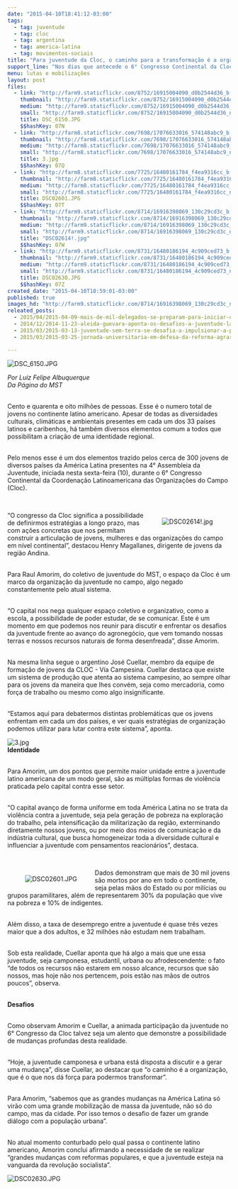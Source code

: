 ```yaml
---
date: "2015-04-10T18:41:12-03:00"
tags:
  - tag: juventude
  - tag: cloc
  - tag: argentina
  - tag: america-latina
  - tag: movimentos-sociais
title: "Para juventude da Cloc, o caminho para a transformação é a organização"
support_line: "Nos dias que antecede o 6° Congresso Continental da Cloc, cerca de 300 jovens de diversos países da América Latina participam da 4° Assembleia da Juventude."
menu: lutas e mobilizações
layout: post
files:
  - link: "http://farm9.staticflickr.com/8752/16915004090_d0b2544d36_b.jpg"
    thumbnail: "http://farm9.staticflickr.com/8752/16915004090_d0b2544d36_t.jpg"
    medium: "http://farm9.staticflickr.com/8752/16915004090_d0b2544d36_z.jpg"
    small: "http://farm9.staticflickr.com/8752/16915004090_d0b2544d36_n.jpg"
    title: DSC_6150.JPG
    $$hashKey: 07N
  - link: "http://farm8.staticflickr.com/7698/17076633016_574148abc9_b.jpg"
    thumbnail: "http://farm8.staticflickr.com/7698/17076633016_574148abc9_t.jpg"
    medium: "http://farm8.staticflickr.com/7698/17076633016_574148abc9_z.jpg"
    small: "http://farm8.staticflickr.com/7698/17076633016_574148abc9_n.jpg"
    title: 3.jpg
    $$hashKey: 07Q
  - link: "http://farm8.staticflickr.com/7725/16480161784_f4ea9316cc_b.jpg"
    thumbnail: "http://farm8.staticflickr.com/7725/16480161784_f4ea9316cc_t.jpg"
    medium: "http://farm8.staticflickr.com/7725/16480161784_f4ea9316cc_z.jpg"
    small: "http://farm8.staticflickr.com/7725/16480161784_f4ea9316cc_n.jpg"
    title: DSC02601.JPG
    $$hashKey: 07T
  - link: "http://farm9.staticflickr.com/8714/16916398069_130c29cd3c_b.jpg"
    thumbnail: "http://farm9.staticflickr.com/8714/16916398069_130c29cd3c_t.jpg"
    medium: "http://farm9.staticflickr.com/8714/16916398069_130c29cd3c_z.jpg"
    small: "http://farm9.staticflickr.com/8714/16916398069_130c29cd3c_n.jpg"
    title: "DSC02614!.jpg"
    $$hashKey: 07W
  - link: "http://farm9.staticflickr.com/8731/16480186194_4c909ced73_b.jpg"
    thumbnail: "http://farm9.staticflickr.com/8731/16480186194_4c909ced73_t.jpg"
    medium: "http://farm9.staticflickr.com/8731/16480186194_4c909ced73_z.jpg"
    small: "http://farm9.staticflickr.com/8731/16480186194_4c909ced73_n.jpg"
    title: DSC02630.JPG
    $$hashKey: 07Z
created_date: "2015-04-10T18:59:01-03:00"
published: true
images_hd: "http://farm9.staticflickr.com/8714/16916398069_130c29cd3c_n.jpg"
releated_posts:
  - 2015/04/2015-04-09-mais-de-mil-delegados-se-preparam-para-iniciar-o-6-congresso-continental-da-cloc.md
  - 2014/12/2014-11-23-aleida-guevara-aponta-os-desafios-a-juventude-latino-americana.md
  - 2015/03/2015-03-13-juventude-sem-terra-se-desafia-a-impulsionar-a-participacao-na-luta-pela-reforma-agraria.md
  - 2015/03/2015-03-25-jornada-universitaria-em-defesa-da-reforma-agraria-aproxima-o-campo-e-o-ambiente-academico.md

---
```

<p><img alt="DSC_6150.JPG" src="http://farm9.staticflickr.com/8752/16915004090_d0b2544d36_b.jpg" /></p>

<p><em>Por Luiz Felipe Albuquerque<br />
Da P&aacute;gina do MST</em></p>

<p><br />
Cento e quarenta e oito milh&otilde;es de pessoas. Esse &eacute; o numero total de jovens no continente latino americano. Apesar de todas as diversidades culturais, clim&aacute;ticas e ambientais presentes em cada um dos 33 pa&iacute;ses latinos e caribenhos, h&aacute; tamb&eacute;m diversos elementos comum a todos que possibilitam a cria&ccedil;&atilde;o de uma identidade regional.</p>

<p><br />
Pelo menos esse &eacute; um dos elementos trazido pelos cerca de 300 jovens de diversos pa&iacute;ses da Am&eacute;rica Latina presentes na 4&deg; Assembleia da Juventude, iniciada nesta sexta-feira (10), durante o 6&deg; Congresso Continental da Coordena&ccedil;&atilde;o Latinoamericana das Organiza&ccedil;&otilde;es do Campo (Cloc).</p>

<p>&nbsp;</p>

<figure class="image" style="float:right"><img alt="DSC02614!.jpg" src="http://farm9.staticflickr.com/8714/16916398069_130c29cd3c_b.jpg" />
<figcaption></figcaption>
</figure>

<p>&ldquo;O congresso da Cloc significa a possibilidade de definirmos estrat&eacute;gias a longo prazo, mas com a&ccedil;&otilde;es concretas que nos permitam construir a articula&ccedil;&atilde;o de jovens, mulheres e das organiza&ccedil;&otilde;es do campo em n&iacute;vel continental&rdquo;, destacou Henry Magallanes, dirigente de jovens da regi&atilde;o Andina.</p>

<p><br />
Para Raul Amorim, do coletivo de juventude do MST, o espa&ccedil;o da Cloc &eacute; um marco da organiza&ccedil;&atilde;o da juventude no campo, algo negado constantemente pelo atual sistema.&nbsp;</p>

<p><br />
&ldquo;O capital nos nega qualquer espa&ccedil;o coletivo e organizativo, como a escola, a possibilidade de poder estudar, de se comunicar. Este &eacute; um momento em que podemos nos reunir para discutir e enfrentar os desafios da juventude frente ao avan&ccedil;o do agroneg&oacute;cio, que vem tomando nossas terras e nossos recursos naturais de forma desenfreada&rdquo;, disse Amorim.</p>

<p><br />
Na mesma linha segue o argentino Jos&eacute; Cuellar, membro da equipe de forma&ccedil;&atilde;o de jovens da CLOC - V&iacute;a Campesina. Cuellar destaca que existe um sistema de produ&ccedil;&atilde;o que atenta ao sistema campesino, ao sempre olhar para os jovens da maneira que lhes conv&eacute;m, seja como mercadoria, como for&ccedil;a de trabalho ou mesmo como algo insignificante.</p>

<p><br />
&ldquo;Estamos aqui para debatermos distintas problem&aacute;ticas que os jovens enfrentam em cada um dos pa&iacute;ses, e ver quais estrat&eacute;gias de organiza&ccedil;&atilde;o podemos utilizar para lutar contra este sistema&rdquo;, aponta.</p>

<p><img alt="3.jpg" src="http://farm8.staticflickr.com/7698/17076633016_574148abc9_b.jpg" /><br />
<strong>Identidade</strong></p>

<p><br />
Para Amorim, um dos pontos que permite maior unidade entre a juventude latino americana de um modo geral, s&atilde;o as m&uacute;ltiplas formas de viol&ecirc;ncia praticada pelo capital contra esse setor.</p>

<p><br />
&ldquo;O capital avan&ccedil;o de forma uniforme em toda Am&eacute;rica Latina no se trata da viol&ecirc;ncia contra a juventude, seja pela gera&ccedil;&atilde;o de pobreza na explora&ccedil;&atilde;o do trabalho, pela intensifica&ccedil;&atilde;o da militariza&ccedil;&atilde;o da regi&atilde;o, exterminando diretamente nossos jovens, ou por meio dos meios de comunica&ccedil;&atilde;o e da ind&uacute;stria cultural, que busca homogeneizar toda a diversidade cultural e influenciar a juventude com pensamentos reacion&aacute;rios&rdquo;, destaca.</p>

<p>&nbsp;</p>

<figure class="image" style="float:left"><img alt="DSC02601.JPG" src="http://farm8.staticflickr.com/7725/16480161784_f4ea9316cc_b.jpg" />
<figcaption></figcaption>
</figure>

<p>Dados demonstram que mais de 30 mil jovens s&atilde;o mortos por ano em todo o continente, seja pelas m&atilde;os do Estado ou por mil&iacute;cias ou grupos paramilitares, al&eacute;m de representarem 30% da popula&ccedil;&atilde;o que vive na pobreza e 10% de indigentes.</p>

<p><br />
Al&eacute;m disso, a taxa de desemprego entre a juventude &eacute; quase tr&ecirc;s vezes maior que a dos adultos, e 32 milh&otilde;es n&atilde;o estudam nem trabalham.</p>

<p><br />
Sob esta realidade, Cuellar aponta que h&aacute; algo a mais que une essa juventude, seja camponesa, estudantil, urbana ou afrodescendente: o fato &ldquo;de todos os recursos n&atilde;o estarem em nosso alcance, recursos que s&atilde;o nossos, mas hoje n&atilde;o nos pertencem, pois est&atilde;o nas m&atilde;os de outros poucos&rdquo;, observa.</p>

<p><br />
<strong>Desafios</strong></p>

<p><br />
Como observam Amorim e Cuellar, a animada participa&ccedil;&atilde;o da juventude no 6&deg; Congresso da Cloc talvez seja um alento que demonstre a possibilidade de mudan&ccedil;as profundas desta realidade.</p>

<p><br />
&ldquo;Hoje, a juventude camponesa e urbana est&aacute; disposta a discutir e a gerar uma mudan&ccedil;a&rdquo;, disse Cuellar, ao destacar que &ldquo;o caminho &eacute; a organiza&ccedil;&atilde;o, que &eacute; o que nos d&aacute; for&ccedil;a para podermos transformar&rdquo;.</p>

<p><br />
Para Amorim, &ldquo;sabemos que as grandes mudan&ccedil;as na Am&eacute;rica Latina s&oacute; vir&atilde;o com uma grande mobiliza&ccedil;&atilde;o de massa da juventude, n&atilde;o s&oacute; do campo, mas da cidade. Por isso temos o desafio de fazer um grande di&aacute;logo com a popula&ccedil;&atilde;o urbana&rdquo;.</p>

<p><br />
No atual momento conturbado pelo qual passa o continente latino americano, Amorim conclui afirmando a necessidade de se realizar &ldquo;grandes mudan&ccedil;as com reformas populares, e que a juventude esteja na vanguarda da revolu&ccedil;&atilde;o socialista&rdquo;.</p>

<p><img alt="DSC02630.JPG" src="http://farm9.staticflickr.com/8731/16480186194_4c909ced73_b.jpg" /></p>
